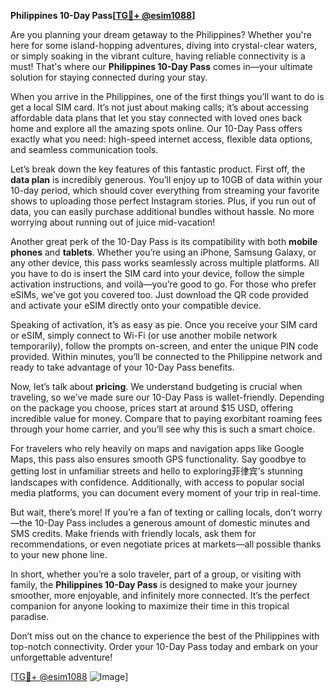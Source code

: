 **Philippines 10-Day Pass[[TG💪+ @esim1088](https://t.me/s/esim1088)]**

Are you planning your dream getaway to the Philippines? Whether you're here for some island-hopping adventures, diving into crystal-clear waters, or simply soaking in the vibrant culture, having reliable connectivity is a must! That's where our **Philippines 10-Day Pass** comes in—your ultimate solution for staying connected during your stay.

When you arrive in the Philippines, one of the first things you’ll want to do is get a local SIM card. It’s not just about making calls; it’s about accessing affordable data plans that let you stay connected with loved ones back home and explore all the amazing spots online. Our 10-Day Pass offers exactly what you need: high-speed internet access, flexible data options, and seamless communication tools.

Let’s break down the key features of this fantastic product. First off, the **data plan** is incredibly generous. You’ll enjoy up to 10GB of data within your 10-day period, which should cover everything from streaming your favorite shows to uploading those perfect Instagram stories. Plus, if you run out of data, you can easily purchase additional bundles without hassle. No more worrying about running out of juice mid-vacation!

Another great perk of the 10-Day Pass is its compatibility with both **mobile phones** and **tablets**. Whether you’re using an iPhone, Samsung Galaxy, or any other device, this pass works seamlessly across multiple platforms. All you have to do is insert the SIM card into your device, follow the simple activation instructions, and voilà—you’re good to go. For those who prefer eSIMs, we’ve got you covered too. Just download the QR code provided and activate your eSIM directly onto your compatible device.

Speaking of activation, it’s as easy as pie. Once you receive your SIM card or eSIM, simply connect to Wi-Fi (or use another mobile network temporarily), follow the prompts on-screen, and enter the unique PIN code provided. Within minutes, you’ll be connected to the Philippine network and ready to take advantage of your 10-Day Pass benefits.

Now, let’s talk about **pricing**. We understand budgeting is crucial when traveling, so we’ve made sure our 10-Day Pass is wallet-friendly. Depending on the package you choose, prices start at around $15 USD, offering incredible value for money. Compare that to paying exorbitant roaming fees through your home carrier, and you’ll see why this is such a smart choice.

For travelers who rely heavily on maps and navigation apps like Google Maps, this pass also ensures smooth GPS functionality. Say goodbye to getting lost in unfamiliar streets and hello to exploring菲律宾’s stunning landscapes with confidence. Additionally, with access to popular social media platforms, you can document every moment of your trip in real-time.

But wait, there’s more! If you’re a fan of texting or calling locals, don’t worry—the 10-Day Pass includes a generous amount of domestic minutes and SMS credits. Make friends with friendly locals, ask them for recommendations, or even negotiate prices at markets—all possible thanks to your new phone line.

In short, whether you’re a solo traveler, part of a group, or visiting with family, the **Philippines 10-Day Pass** is designed to make your journey smoother, more enjoyable, and infinitely more connected. It’s the perfect companion for anyone looking to maximize their time in this tropical paradise.

Don’t miss out on the chance to experience the best of the Philippines with top-notch connectivity. Order your 10-Day Pass today and embark on your unforgettable adventure!

[[TG💪+ @esim1088](https://t.me/s/esim1088) ![Image](https://i.postimg.cc/Y0z9fWf4/image.png)]